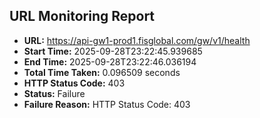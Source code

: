 ## URL Monitoring Report

- **URL:** https://api-gw1-prod1.fisglobal.com/gw/v1/health
- **Start Time:** 2025-09-28T23:22:45.939685
- **End Time:** 2025-09-28T23:22:46.036194
- **Total Time Taken:** 0.096509 seconds
- **HTTP Status Code:** 403
- **Status:** Failure
- **Failure Reason:** HTTP Status Code: 403
